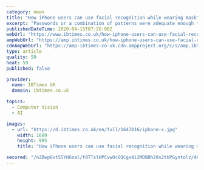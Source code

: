 ```yaml
---
category: news
title: "How iPhone users can use facial recognition while wearing mask"
excerpt: "Passwords or a combination of patterns were adequate enough to deter anyone from access, but innovation would soon offer something else. Biometrics soon took over as fingerprint sensors and facial recognition systems grew in popularity. Apple recently shifted from its Touch ID platform to Face ID with the iPhone X and onward. As the COVID-19 ..."
publishedDateTime: 2020-04-15T07:26:00Z
webUrl: "https://www.ibtimes.co.uk/how-iphone-users-can-use-facial-recognition-while-wearing-mask-1677578"
ampWebUrl: "https://amp.ibtimes.co.uk/how-iphone-users-can-use-facial-recognition-while-wearing-mask-1677578"
cdnAmpWebUrl: "https://amp-ibtimes-co-uk.cdn.ampproject.org/c/s/amp.ibtimes.co.uk/how-iphone-users-can-use-facial-recognition-while-wearing-mask-1677578"
type: article
quality: 59
heat: 59
published: false

provider:
  name: IBTimes UK
  domain: ibtimes.co.uk

topics:
  - Computer Vision
  - AI

images:
  - url: "https://d.ibtimes.co.uk/en/full/1647816/iphone-x.jpg"
    width: 1600
    height: 995
    title: "How iPhone users can use facial recognition while wearing mask"

secured: "/nZBwp6xtS5YHGzal/t8TTxlHPCvwOcOQCgx4i2MDBBh28s2tbPGyntolz/4QAhYKM/pNzF0xnDGZ2bfg+cxOOCJ6CA/64yNhsLCYhV1S+AlRNLzpcExgC1wujXAD1ob+p9MLHGUmhQt1e/l0ZRfy1kfWq3dDwKlU2PkEOrCPyohA09QPBAUADqmzTAS3VNolBr23mGNUDLxS0HoGVWh/+LN+pY/HyBHXQTcCchBhRcWP5ehG2sPmeMQpRvhWHMbfnUMXnrdpMW/7KzQiC5+NOjHklClMLLlFEB54wwfIHXF7+q7ScAHALwSTqz1Hdlpalav78Q0a+Jn4EU9Nwh2Qt+zaqUmmhH1Z9VV2oDWaklNhtqC7jI9vHn9AyPbVaH5qEbiRePdokpAKsIVcRfmzEmOTGZCsRO9OC1WxIn554jP/ZnWscTTjkgTCneGeK2g9mWDWxO3B3/RyokfavUB9nuNZYWBEbnin2lg2pmGJfk=;WahuJJmNdLDUTnpUG8TF3Q=="
---
```


